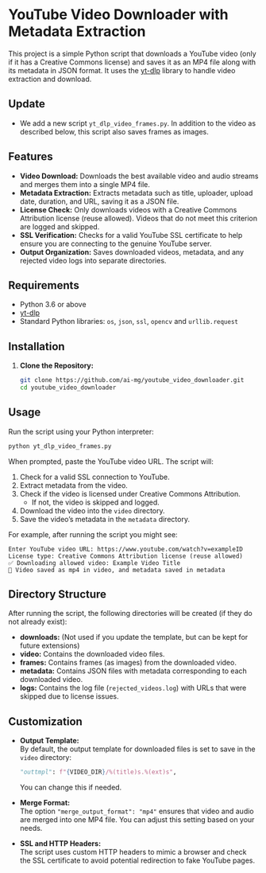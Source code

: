 
# YouTube Video Downloader with Metadata Extraction

This project is a simple Python script that downloads a YouTube video (only if it has a Creative Commons license) and saves it as an MP4 file along with its metadata in JSON format. It uses the [yt-dlp](https://github.com/yt-dlp/yt-dlp) library to handle video extraction and download.

## Update
- We add a new script `yt_dlp_video_frames.py`. In addition to the video as described below, this script also saves frames as images.

## Features

- **Video Download:** Downloads the best available video and audio streams and merges them into a single MP4 file.
- **Metadata Extraction:** Extracts metadata such as title, uploader, upload date, duration, and URL, saving it as a JSON file.
- **License Check:** Only downloads videos with a Creative Commons Attribution license (reuse allowed). Videos that do not meet this criterion are logged and skipped.
- **SSL Verification:** Checks for a valid YouTube SSL certificate to help ensure you are connecting to the genuine YouTube server.
- **Output Organization:** Saves downloaded videos, metadata, and any rejected video logs into separate directories.

## Requirements

- Python 3.6 or above
- [yt-dlp](https://github.com/yt-dlp/yt-dlp)
- Standard Python libraries: `os`, `json`, `ssl`, `opencv` and `urllib.request`

## Installation

1. **Clone the Repository:**

   ```bash
   git clone https://github.com/ai-mg/youtube_video_downloader.git
   cd youtube_video_downloader
   ```

## Usage

Run the script using your Python interpreter:

```bash
python yt_dlp_video_frames.py
```

When prompted, paste the YouTube video URL. The script will:

1. Check for a valid SSL connection to YouTube.
2. Extract metadata from the video.
3. Check if the video is licensed under Creative Commons Attribution.
   - If not, the video is skipped and logged.
4. Download the video into the `video` directory.
5. Save the video’s metadata in the `metadata` directory.

For example, after running the script you might see:

```
Enter YouTube video URL: https://www.youtube.com/watch?v=exampleID
License type: Creative Commons Attribution license (reuse allowed)
✅ Downloading allowed video: Example Video Title
🎵 Video saved as mp4 in video, and metadata saved in metadata
```

## Directory Structure

After running the script, the following directories will be created (if they do not already exist):

- **downloads:** (Not used if you update the template, but can be kept for future extensions)
- **video:** Contains the downloaded video files.
- **frames:** Contains frames (as images) from the downloaded video.
- **metadata:** Contains JSON files with metadata corresponding to each downloaded video.
- **logs:** Contains the log file (`rejected_videos.log`) with URLs that were skipped due to license issues.

## Customization

- **Output Template:**  
  By default, the output template for downloaded files is set to save in the `video` directory:
  ```python
  "outtmpl": f"{VIDEO_DIR}/%(title)s.%(ext)s",
  ```
  You can change this if needed.

- **Merge Format:**  
  The option `"merge_output_format": "mp4"` ensures that video and audio are merged into one MP4 file. You can adjust this setting based on your needs.

- **SSL and HTTP Headers:**  
  The script uses custom HTTP headers to mimic a browser and check the SSL certificate to avoid potential redirection to fake YouTube pages.

